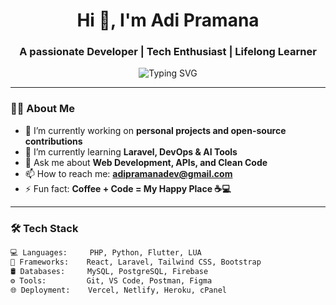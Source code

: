 <h1 align="center">Hi 👋, I'm Adi Pramana</h1>
<h3 align="center">A passionate Developer | Tech Enthusiast | Lifelong Learner</h3>

<p align="center">
  <img src="https://readme-typing-svg.herokuapp.com?font=Fira+Code&size=20&duration=4000&pause=1000&center=true&vCenter=true&width=435&lines=I+code+what+I+love.;I+love+what+I+learn.;Welcome+to+my+world+of+code!" alt="Typing SVG" />
</p>

---

### 👨‍💻 About Me

- 🔭 I’m currently working on **personal projects and open-source contributions**
- 🌱 I’m currently learning **Laravel, DevOps & AI Tools**
- 💬 Ask me about **Web Development, APIs, and Clean Code**
- 📫 How to reach me: **adipramanadev@gmail.com**
- ⚡ Fun fact: **Coffee + Code = My Happy Place ☕💻**

---

### 🛠️ Tech Stack

```bash
💻 Languages:     PHP, Python, Flutter, LUA
🧰 Frameworks:    React, Laravel, Tailwind CSS, Bootstrap
🛢️ Databases:     MySQL, PostgreSQL, Firebase
⚙️ Tools:         Git, VS Code, Postman, Figma
🌐 Deployment:    Vercel, Netlify, Heroku, cPanel
